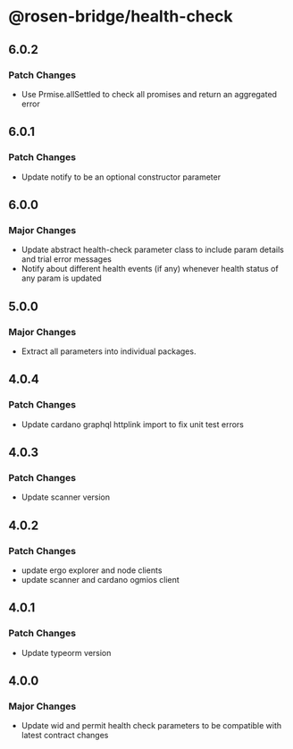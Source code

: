 # @rosen-bridge/health-check

## 6.0.2

### Patch Changes

- Use Prmise.allSettled to check all promises and return an aggregated error

## 6.0.1

### Patch Changes

- Update notify to be an optional constructor parameter

## 6.0.0

### Major Changes

- Update abstract health-check parameter class to include param details and trial error messages
- Notify about different health events (if any) whenever health status of any param is updated

## 5.0.0

### Major Changes

- Extract all parameters into individual packages.

## 4.0.4

### Patch Changes

- Update cardano graphql httplink import to fix unit test errors

## 4.0.3

### Patch Changes

- Update scanner version

## 4.0.2

### Patch Changes

- update ergo explorer and node clients
- update scanner and cardano ogmios client

## 4.0.1

### Patch Changes

- Update typeorm version

## 4.0.0

### Major Changes

- Update wid and permit health check parameters to be compatible with latest contract changes
